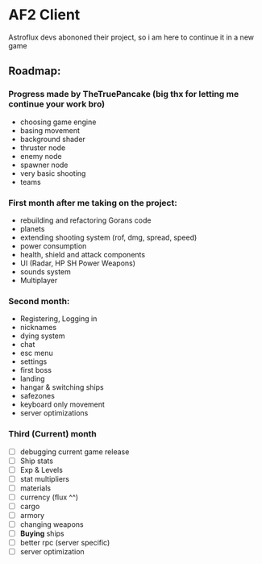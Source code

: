 # AF2 Client
Astroflux devs abononed their project, so i am here to continue it in a new game

## Roadmap:

### Progress made by TheTruePancake (big thx for letting me continue your work bro)
- choosing game engine
- basing movement
- background shader
- thruster node
- enemy node
- spawner node
- very basic shooting
- teams

### First month after me taking on the project:
- rebuilding and refactoring Gorans code
- planets
- extending shooting system (rof, dmg, spread, speed)
- power consumption
- health, shield and attack components
- UI (Radar, HP SH Power Weapons)
- sounds system
- Multiplayer

### Second month:
- Registering, Logging in
- nicknames
- dying system
- chat
- esc menu
- settings
- first boss
- landing
- hangar & switching ships
- safezones
- keyboard only movement
- server optimizations

### Third (Current) month
- [ ] debugging current game release
- [ ] Ship stats
- [ ] Exp & Levels
- [ ] stat multipliers
- [ ] materials
- [ ] currency (flux ^^)
- [ ] cargo
- [ ] armory
- [ ] changing weapons
- [ ] __Buying__ ships
- [ ] better rpc (server specific)
- [ ] server optimization
